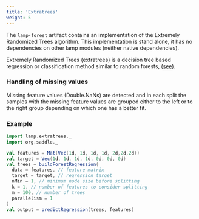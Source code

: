 ```yaml
---
title: 'Extratrees'
weight: 5
---
```


The `lamp-forest` artifact contains an implementation of the Extremely Randomized Trees algorithm.
This implementation is stand alone, it has no dependencies on other lamp modules (neither native dependencies).

Extremely Randomized Trees (extratrees) is a decision tree based regression or classification method similar 
to random forests, ([see](https://hal.archives-ouvertes.fr/hal-00341932)).

### Handling of missing values
Missing feature values (Double.NaNs) are detected and in each split the samples with the missing 
feature values are grouped either to the left or to the right group depending on which one has a better fit. 


### Example

```scala mdoc
import lamp.extratrees._
import org.saddle._

val features = Mat(Vec(1d, 1d, 1d, 1d, 2d,2d,2d))
val target = Vec(1d, 1d, 1d, 1d, 0d, 0d, 0d)
val trees = buildForestRegression(
  data = features, // feature matrix
  target = target, // regression target
  nMin = 1, // minimum node size before splitting
  k = 1, // number of features to consider splitting 
  m = 100, // number of trees
  parallelism = 1
)
val output = predictRegression(trees, features)
```
